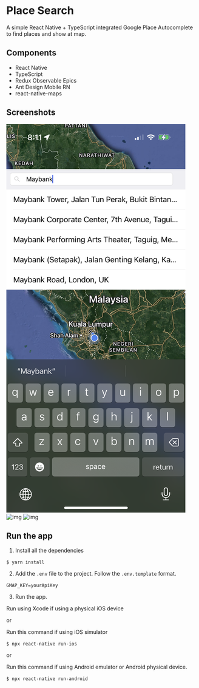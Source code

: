 # Place Search

A simple React Native + TypeScript integrated Google Place Autocomplete to find places and show at map.

## Components

 - React Native
 - TypeScript
 - Redux Observable Epics
 - Ant Design Mobile RN
 - react-native-maps

## Screenshots

![img](./readme-pics/ss1.PNG) ![img](./readme-pics/ss2.PNG) ![img](./readme-pics/ss3.PNG)

## Run the app

1. Install all the dependencies

```
$ yarn install
```

2. Add the `.env` file to the project. Follow the `.env.template` format.

```
GMAP_KEY=yourApiKey
```

3. Run the app.

Run using Xcode if using a physical iOS device

or

Run this command if using iOS simulator

```
$ npx react-native run-ios
```

or 

Run this command if using Android emulator or Android physical device.

```
$ npx react-native run-android
```